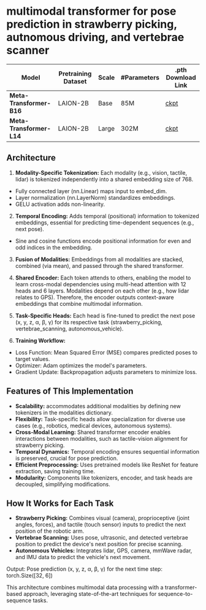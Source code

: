# multimodal transformer for pose prediction in strawberry picking, autnomous driving, and vertebrae scanner


| Model                 | Pretraining Dataset | Scale   | #Parameters | .pth Download Link                                                                 |
|-----------------------|---------------------|---------|-------------|-------------------------------------------------------------------------------|
| **Meta-Transformer-B16** | LAION-2B          | Base    | 85M         | [ckpt](https://drive.google.com/file/d/19ahcN2QKknkir_bayhTW5rucuAiX0OXq/view?usp=sharing) |
| **Meta-Transformer-L14** | LAION-2B          | Large   | 302M        | [ckpt](https://drive.google.com/file/d/15EtzCBAQSqmelhdLz6k880A19_RpcX9B/view?usp=drive_link) |



## Architecture
1. **Modality-Specific Tokenization:** Each modality (e.g., vision, tactile, lidar) is tokenized independently into a shared embedding size of 768. 
  - Fully connected layer (nn.Linear) maps input to embed_dim.
  - Layer normalization (nn.LayerNorm) standardizes embeddings.
  - GELU activation adds non-linearity.

2. **Temporal Encoding:** Adds temporal (positional) information to tokenized embeddings, essential for predicting time-dependent sequences (e.g., next pose).
  - Sine and cosine functions encode positional information for even and odd indices in the embedding.
    
3. **Fusion of Modalities:** Embeddings from all modalities are stacked, combined (via mean), and passed through the shared transformer.
   
4. **Shared Encoder:** Each token attends to others, enabling the model to learn cross-modal dependencies using multi-head attention with 12 heads and 6 layers. Modalities depend on each other (e.g., how lidar relates to GPS). Therefore, the encoder outputs context-aware embeddings that combine multimodal information.

5. **Task-Specific Heads:** Each head is fine-tuned to predict the next pose (x, y, z, α, β, γ) for its respective task (strawberry_picking, vertebrae_scanning, autonomous_vehicle).

6. **Training Workflow:**
  - Loss Function: Mean Squared Error (MSE) compares predicted poses to target values.
  - Optimizer: Adam optimizes the model's parameters.
  - Gradient Update: Backpropagation adjusts parameters to minimize loss.


## Features of This Implementation
- **Scalability:** accommodates additional modalities by defining new tokenizers in the modalities dictionary.
- **Flexibility:** Task-specific heads allow specialization for diverse use cases (e.g., robotics, medical devices, autonomous systems).
- **Cross-Modal Learning:** Shared transformer encoder enables interactions between modalities, such as tactile-vision alignment for strawberry picking.
- **Temporal Dynamics:** Temporal encoding ensures sequential information is preserved, crucial for pose prediction.
- **Efficient Preprocessing:** Uses pretrained models like ResNet for feature extraction, saving training time.
- **Modularity:** Components like tokenizers, encoder, and task heads are decoupled, simplifying modifications.


## How It Works for Each Task
- **Strawberry Picking:** Combines visual (camera), proprioceptive (joint angles, forces), and tactile (touch sensor) inputs to predict the next position of the robotic arm.
 - **Vertebrae Scanning:** Uses pose, ultrasonic, and detected vertebrae position to predict the device's next position for precise scanning.
- **Autonomous Vehicles:** Integrates lidar, GPS, camera, mmWave radar, and IMU data to predict the vehicle's next movement.

Output: Pose prediction (x, y, z, α, β, γ) for the next time step: torch.Size([32, 6])

This architecture combines multimodal data processing with a transformer-based approach, leveraging state-of-the-art techniques for sequence-to-sequence tasks.
